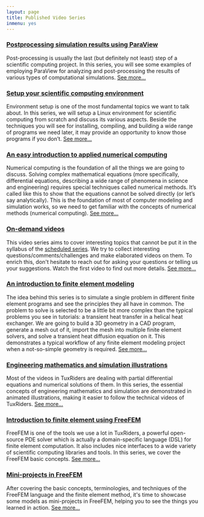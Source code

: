 ```yaml
---
layout: page
title: Published Video Series
inmenu: yes
---
```


### [Postprocessing simulation results using ParaView](postprocessing)

Post-processing is usually the last (but definitely not least) step of a scientific computing project. In this series, you will see some examples of employing ParaView for analyzing and post-processing the results of various types of computational simulations. [See more...](postprocessing)


### [Setup your scientific computing environment](setup)

Environment setup is one of the most fundamental topics we want to talk about. In this series, we will setup a Linux environment for scientific computing from scratch and discuss its various aspects. Beside the techniques you will see for installing, compiling, and building a wide range of programs we need later, it may provide an opportunity to know those programs if you don’t.  [See more...](setup)

### [An easy introduction to applied numerical computing](numerical-computing)

Numerical computing is the foundation of all the things we are going to discuss. Solving complex mathematical equations (more specifically, differential equations, describing a wide range of phenomena in science and engineering) requires special techniques called numerical methods. It’s called like this to show that the equations cannot be solved directly (or let’s say analytically). This is the foundation of most of computer modeling and simulation works, so we need to get familiar with the concepts of numerical methods (numerical computing). [See more...](numerical-computing)

### [On-demand videos](on-demand)

This video series aims to cover interesting topics that cannot be put it in the syllabus of the [scheduled series](../content). We try to collect interesting questions/comments/challenges and make elaborated videos on them. To enrich this, don't hesitate to reach out for asking your questions or telling us your suggestions. Watch the first video to find out more details. [See more...](on-demand)

### [An introduction to finite element modeling](finite-element)

The idea behind this series is to simulate a single problem in different finite element programs and see the principles they all have in common. The problem to solve is selected to be a little bit more complex than the typical problems you see in tutorials: a transient heat transfer in a helical heat exchanger. We are going to build a 3D geometry in a CAD program, generate a mesh out of it, import the mesh into multiple finite element solvers, and solve a transient heat diffusion equation on it. This demonstrates a typical workflow of any finite element modeling project when a not-so-simple geometry is required. [See more...](finite-element)

### [Engineering mathematics and simulation illustrations](mathematics-illustrations)

Most of the videos in TuxRiders are dealing with partial differential equations and numerical solutions of them. In this series, the essential concepts of engineering mathematics and simulation are demonstrated in animated illustrations, making it easier to follow the technical videos of TuxRiders. [See more...](mathematics-illustrations)

### [Introduction to finite element using FreeFEM](freefem)

FreeFEM is one of the tools we use a lot in TuxRiders, a powerful open-source PDE solver which is actually a domain-specific language (DSL) for finite element computation. It also includes nice interfaces to a wide variety of scientific computing libraries and tools. In this series, we cover the FreeFEM basic concepts. [See more...](freefem)

### [Mini-projects in FreeFEM](freefem-mini-projects)
After covering the basic concepts, terminologies, and techniques of the FreeFEM language and the finite element method, it's time to showcase some models as mini-projects in FreeFEM, helping you to see the things you learned in action. [See more...](freefem-mini-projects)

